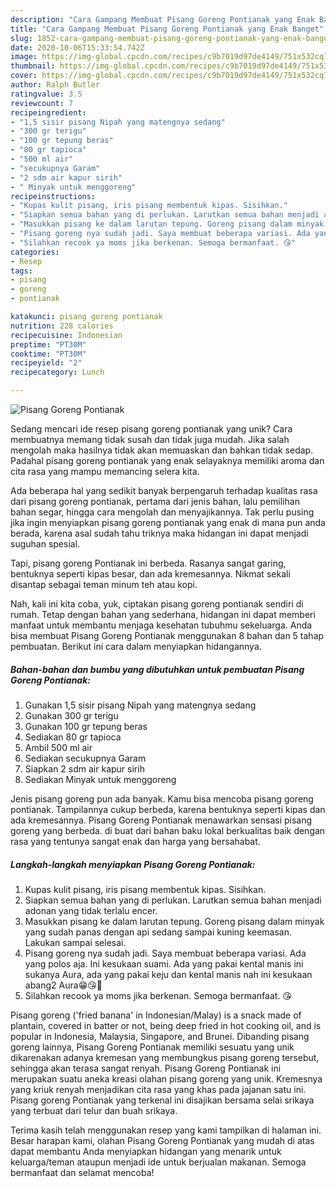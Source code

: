 ```yaml
---
description: "Cara Gampang Membuat Pisang Goreng Pontianak yang Enak Banget"
title: "Cara Gampang Membuat Pisang Goreng Pontianak yang Enak Banget"
slug: 1852-cara-gampang-membuat-pisang-goreng-pontianak-yang-enak-banget
date: 2020-10-06T15:33:54.742Z
image: https://img-global.cpcdn.com/recipes/c9b7019d97de4149/751x532cq70/pisang-goreng-pontianak-foto-resep-utama.jpg
thumbnail: https://img-global.cpcdn.com/recipes/c9b7019d97de4149/751x532cq70/pisang-goreng-pontianak-foto-resep-utama.jpg
cover: https://img-global.cpcdn.com/recipes/c9b7019d97de4149/751x532cq70/pisang-goreng-pontianak-foto-resep-utama.jpg
author: Ralph Butler
ratingvalue: 3.5
reviewcount: 7
recipeingredient:
- "1,5 sisir pisang Nipah yang matengnya sedang"
- "300 gr terigu"
- "100 gr tepung beras"
- "80 gr tapioca"
- "500 ml air"
- "secukupnya Garam"
- "2 sdm air kapur sirih"
- " Minyak untuk menggoreng"
recipeinstructions:
- "Kupas kulit pisang, iris pisang membentuk kipas. Sisihkan."
- "Siapkan semua bahan yang di perlukan. Larutkan semua bahan menjadi adonan yang tidak terlalu encer."
- "Masukkan pisang ke dalam larutan tepung. Goreng pisang dalam minyak yang sudah panas dengan api sedang sampai kuning keemasan. Lakukan sampai selesai."
- "Pisang goreng nya sudah jadi. Saya membuat beberapa variasi. Ada yang polos aja. Ini kesukaan suami. Ada yang pakai kental manis ini sukanya Aura, ada yang pakai keju dan kental manis nah ini kesukaan abang2 Aura😁😘💞"
- "Silahkan recook ya moms jika berkenan. Semoga bermanfaat. 😘"
categories:
- Resep
tags:
- pisang
- goreng
- pontianak

katakunci: pisang goreng pontianak 
nutrition: 228 calories
recipecuisine: Indonesian
preptime: "PT30M"
cooktime: "PT30M"
recipeyield: "2"
recipecategory: Lunch

---
```



![Pisang Goreng Pontianak](https://img-global.cpcdn.com/recipes/c9b7019d97de4149/751x532cq70/pisang-goreng-pontianak-foto-resep-utama.jpg)

Sedang mencari ide resep pisang goreng pontianak yang unik? Cara membuatnya memang tidak susah dan tidak juga mudah. Jika salah mengolah maka hasilnya tidak akan memuaskan dan bahkan tidak sedap. Padahal pisang goreng pontianak yang enak selayaknya memiliki aroma dan cita rasa yang mampu memancing selera kita.

Ada beberapa hal yang sedikit banyak berpengaruh terhadap kualitas rasa dari pisang goreng pontianak, pertama dari jenis bahan, lalu pemilihan bahan segar, hingga cara mengolah dan menyajikannya. Tak perlu pusing jika ingin menyiapkan pisang goreng pontianak yang enak di mana pun anda berada, karena asal sudah tahu triknya maka hidangan ini dapat menjadi suguhan spesial.

Tapi, pisang goreng Pontianak ini berbeda. Rasanya sangat garing, bentuknya seperti kipas besar, dan ada kremesannya. Nikmat sekali disantap sebagai teman minum teh atau kopi.


Nah, kali ini kita coba, yuk, ciptakan pisang goreng pontianak sendiri di rumah. Tetap dengan bahan yang sederhana, hidangan ini dapat memberi manfaat untuk membantu menjaga kesehatan tubuhmu sekeluarga. Anda bisa membuat Pisang Goreng Pontianak menggunakan 8 bahan dan 5 tahap pembuatan. Berikut ini cara dalam menyiapkan hidangannya.

<!--inarticleads1-->

##### Bahan-bahan dan bumbu yang dibutuhkan untuk pembuatan Pisang Goreng Pontianak:

1. Gunakan 1,5 sisir pisang Nipah yang matengnya sedang
1. Gunakan 300 gr terigu
1. Gunakan 100 gr tepung beras
1. Sediakan 80 gr tapioca
1. Ambil 500 ml air
1. Sediakan secukupnya Garam
1. Siapkan 2 sdm air kapur sirih
1. Sediakan  Minyak untuk menggoreng


Jenis pisang goreng pun ada banyak. Kamu bisa mencoba pisang goreng pontianak. Tampilannya cukup berbeda, karena bentuknya seperti kipas dan ada kremesannya. Pisang Goreng Pontianak menawarkan sensasi pisang goreng yang berbeda. di buat dari bahan baku lokal berkualitas baik dengan rasa yang tentunya sangat enak dan harga yang bersahabat. 

<!--inarticleads2-->

##### Langkah-langkah menyiapkan Pisang Goreng Pontianak:

1. Kupas kulit pisang, iris pisang membentuk kipas. Sisihkan.
1. Siapkan semua bahan yang di perlukan. Larutkan semua bahan menjadi adonan yang tidak terlalu encer.
1. Masukkan pisang ke dalam larutan tepung. Goreng pisang dalam minyak yang sudah panas dengan api sedang sampai kuning keemasan. Lakukan sampai selesai.
1. Pisang goreng nya sudah jadi. Saya membuat beberapa variasi. Ada yang polos aja. Ini kesukaan suami. Ada yang pakai kental manis ini sukanya Aura, ada yang pakai keju dan kental manis nah ini kesukaan abang2 Aura😁😘💞
1. Silahkan recook ya moms jika berkenan. Semoga bermanfaat. 😘


Pisang goreng (&#39;fried banana&#39; in Indonesian/Malay) is a snack made of plantain, covered in batter or not, being deep fried in hot cooking oil, and is popular in Indonesia, Malaysia, Singapore, and Brunei. Dibanding pisang goreng lainnya, Pisang Goreng Pontianak memiliki sesuatu yang unik dikarenakan adanya kremesan yang membungkus pisang goreng tersebut, sehingga akan terasa sangat renyah. Pisang Goreng Pontianak ini merupakan suatu aneka kreasi olahan pisang goreng yang unik. Kremesnya yang kriuk renyah menjadikan cita rasa yang khas pada jajanan satu ini. Pisang goreng Pontianak yang terkenal ini disajikan bersama selai srikaya yang terbuat dari telur dan buah srikaya. 

Terima kasih telah menggunakan resep yang kami tampilkan di halaman ini. Besar harapan kami, olahan Pisang Goreng Pontianak yang mudah di atas dapat membantu Anda menyiapkan hidangan yang menarik untuk keluarga/teman ataupun menjadi ide untuk berjualan makanan. Semoga bermanfaat dan selamat mencoba!
